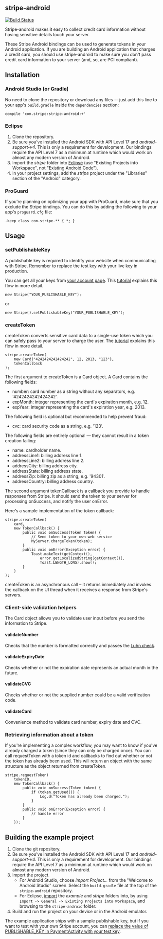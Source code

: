 ## stripe-android

[![Build Status](https://api.travis-ci.org/stripe/stripe-android.svg?branch=master)](https://travis-ci.org/stripe/stripe-android)

Stripe-android makes it easy to collect credit card information without having sensitive details touch your server.

These Stripe Android bindings can be used to generate tokens in your Android application. If you are building an Android application that charges a credit card, you should use stripe-android to make sure you don't pass credit card information to your server (and, so, are PCI compliant).

## Installation

### Android Studio (or Gradle)

No need to clone the repository or download any files -- just add this line to your app's `build.gradle` inside the `dependencies` section:

    compile 'com.stripe:stripe-android:+'

### Eclipse

1. Clone the repository.
2. Be sure you've installed the Android SDK with API Level 17 and _android-support-v4_. This is only a requirement for development. Our bindings require the API Level 7 as a minimum at runtime which would work on almost any modern version of Android.
3. Import the _stripe_ folder into [Eclipse](http://help.eclipse.org/juno/topic/org.eclipse.platform.doc.user/tasks/tasks-importproject.htm) (use "Existing Projects into Workspace", [not "Existing Android Code"](https://github.com/stripe/stripe-android/issues/7)).
4. In your project settings, add the _stripe_ project under the "Libraries" section of the "Android" category.

### ProGuard

If you're planning on optimizing your app with ProGuard, make sure that you exclude the Stripe bindings. You can do this by adding the following to your app's `proguard.cfg` file:

    -keep class com.stripe.** { *; }

## Usage

### setPublishableKey

A publishable key is required to identify your website when communicating with Stripe. Remember to replace the test key with your live key in production.

You can get all your keys from [your account page](https://manage.stripe.com/#account/apikeys).
This [tutorial](https://stripe.com/docs/tutorials/forms) explains this flow in more detail.

    new Stripe("YOUR_PUBLISHABLE_KEY");

or

    new Stripe().setPublishableKey("YOUR_PUBLISHABLE_KEY");

### createToken

createToken converts sensitive card data to a single-use token which you can safely pass to your server to charge the user. The [tutorial](https://stripe.com/docs/tutorials/forms) explains this flow in more detail.

    stripe.createToken(
        new Card("4242424242424242", 12, 2013, "123"),
        tokenCallback
    );

The first argument to createToken is a Card object. A Card contains the following fields:

+ number: card number as a string without any separators, e.g. '4242424242424242'.
+ expMonth: integer representing the card's expiration month, e.g. 12.
+ expYear: integer representing the card's expiration year, e.g. 2013.

The following field is optional but recommended to help prevent fraud:

+ cvc: card security code as a string, e.g. '123'.

The following fields are entirely optional — they cannot result in a token creation failing:

+ name: cardholder name.
+ addressLine1: billing address line 1.
+ addressLine2: billing address line 2.
+ addressCity: billing address city.
+ addressState: billing address state.
+ addressZip: billing zip as a string, e.g. '94301'.
+ addressCountry: billing address country.

The second argument tokenCallback is a callback you provide to handle responses from Stripe.
It should send the token to your server for processing onSuccess, and notify the user onError.

Here's a sample implementation of the token callback:

    stripe.createToken(
        card,
        new TokenCallback() {
            public void onSuccess(Token token) {
                // Send token to your own web service
                MyServer.chargeToken(token);
            }
            public void onError(Exception error) {
                Toast.makeText(getContext(),
                    error.getLocalizedString(getContext()),
                    Toast.LENGTH_LONG).show();
            }
        }
    );

createToken is an asynchronous call – it returns immediately and invokes the callback on the UI thread when it receives a response from Stripe's servers.

### Client-side validation helpers

The Card object allows you to validate user input before you send the information to Stripe.

#### validateNumber

Checks that the number is formatted correctly and passes the [Luhn check](http://en.wikipedia.org/wiki/Luhn_algorithm).

#### validateExpiryDate

Checks whether or not the expiration date represents an actual month in the future.

#### validateCVC

Checks whether or not the supplied number could be a valid verification code.

#### validateCard

Convenience method to validate card number, expiry date and CVC.

### Retrieving information about a token

If you're implementing a complex workflow, you may want to know if you've already charged a token (since they can only be charged once). You can call requestToken with a token id and callbacks to find out whether or not the token has already been used. This will return an object with the same structure as the object returned from createToken.

    stripe.requestToken(
        tokenID,
        new TokenCallback() {
            public void onSuccess(Token token) {
                if (token.getUsed()) {
                    Log.d("Token has already been charged.");
                }
            }
            public void onError(Exception error) {
                // handle error
            }
        });

## Building the example project

1. Clone the git repository.
2. Be sure you've installed the Android SDK with API Level 17 and _android-support-v4_. This is only a requirement for development. Our bindings require the API Level 7 as a minimum at runtime which would work on almost any modern version of Android.
3. Import the project.
    * For Android Studio, choose _Import Project..._ from the "Welcome to Android Studio" screen. Select the `build.gradle` file at the top of the `stripe-android` repository.
    * For Eclipse, [import](http://help.eclipse.org/juno/topic/org.eclipse.platform.doc.user/tasks/tasks-importproject.htm) the _example_ and _stripe_ folders into, by using `Import -> General -> Existing Projects into Workspace`, and browsing to the `stripe-android` folder.
4. Build and run the project on your device or in the Android emulator.

The example application ships with a sample publishable key, but if you want to test with your own Stripe account, you can [replace the value of PUBLISHABLE_KEY in PaymentActivity with your test key](https://github.com/stripe/stripe-android/blob/master/example/src/main/java/com/stripe/example/activity/PaymentActivity.java#L25).
